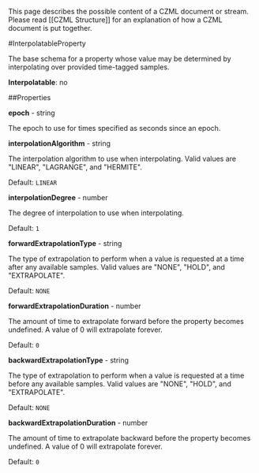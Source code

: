 This page describes the possible content of a CZML document or stream.  Please read [[CZML Structure]] for an explanation of how a CZML document is put together.

#InterpolatableProperty

The base schema for a property whose value may be determined by interpolating over provided time-tagged samples.

**Interpolatable**: no

##Properties

**epoch** - string

The epoch to use for times specified as seconds since an epoch.


**interpolationAlgorithm** - string

The interpolation algorithm to use when interpolating. Valid values are "LINEAR", "LAGRANGE", and "HERMITE".

Default: `LINEAR`


**interpolationDegree** - number

The degree of interpolation to use when interpolating.

Default: `1`


**forwardExtrapolationType** - string

The type of extrapolation to perform when a value is requested at a time after any available samples. Valid values are "NONE", "HOLD", and "EXTRAPOLATE".

Default: `NONE`


**forwardExtrapolationDuration** - number

The amount of time to extrapolate forward before the property becomes undefined.  A value of 0 will extrapolate forever.

Default: `0`


**backwardExtrapolationType** - string

The type of extrapolation to perform when a value is requested at a time before any available samples. Valid values are "NONE", "HOLD", and "EXTRAPOLATE".

Default: `NONE`


**backwardExtrapolationDuration** - number

The amount of time to extrapolate backward before the property becomes undefined.  A value of 0 will extrapolate forever.

Default: `0`


